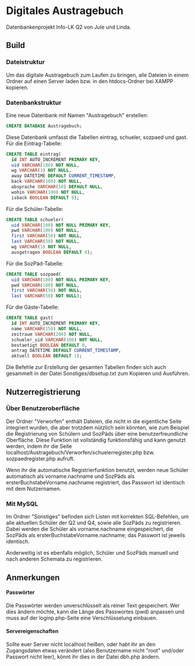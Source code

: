 # Digitales Austragebuch

Datenbankenprojekt Info-LK Q2 von Jule und Linda.

## Build

### Dateistruktur

Um das digitale Austragebuch zum Laufen zu bringen, alle Dateien in einem Ordner auf einen Server laden bzw. in den htdocs-Ordner bei XAMPP kopieren.

### Datenbankstruktur

Eine neue Datenbank mit Namen "Austragebuch" erstellen:

```sql
CREATE DATABASE Austragebuch;
```

Diese Datenbank umfasst die Tabellen eintrag, schueler, sozpaed und gast.
Für die Eintrag-Tabelle:

```sql
CREATE TABLE eintrag(
  id INT AUTO_INCREMENT PRIMARY KEY,
  uid VARCHAR(100) NOT NULL,
  wg VARCHAR(3) NOT NULL,
  away DATETIME DEFAULT CURRENT_TIMESTAMP,
  back VARCHAR(100) NOT NULL,
  absprache VARCHAR(50) DEFAULT NULL,
  wohin VARCHAR(100) NOT NULL,
  isback BOOLEAN DEFAULT 0);
```

Für die Schüler-Tabelle:

```sql
CREATE TABLE schueler(
  uid VARCHAR(100) NOT NULL PRIMARY KEY,
  pwd VARCHAR(100) NOT NULL,
  first VARCHAR(50) NOT NULL,
  last VARCHAR(50) NOT NULL,
  wg VARCHAR(3) NOT NULL,
  ausgetragen BOOLEAN DEFAULT 0);
```

Für die SozPäd-Tabelle:

```sql
CREATE TABLE sozpaed(
  uid VARCHAR(100) NOT NULL PRIMARY KEY,
  pwd VARCHAR(100) NOT NULL,
  first VARCHAR(50) NOT NULL,
  last VARCHAR(50) NOT NULL);
```

Für die Gäste-Tabelle:

```sql
CREATE TABLE gast(
  id INT AUTO_INCREMENT PRIMARY KEY,
  name VARCHAR(150) NOT NULL,
  zeitraum VARCHAR(200) NOT NULL,
  schueler_uid VARCHAR(100) NOT NULL,
  bestaetigt BOOLEAN DEFAULT 0,
  antrag DATETIME DEFAULT CURRENT_TIMESTAMP,
  aktuell BOOLEAN DEFAULT 1);
```

Die Befehle zur Erstellung der gesamten Tabellen finden sich auch gesammelt in der Datei Sonstiges/dbsetup.txt zum Kopieren und Ausführen.

## Nutzerregistrierung

### Über Benutzeroberfläche

Der Ordner "Verworfen" enthält Dateien, die nicht in die eigentliche Seite integriert wurden, die aber trotzdem nützlich sein könnten, wie zum Beispiel die Registrierung von Schülern und SozPäds über eine benutzerfreundliche Oberfläche. Diese Funktion ist vollständig funktionsfähig und kann genutzt werden, indem ihr die Seite localhost/Austragebuch/Verworfen/schuelerregister.php bzw. sozpaedregister.php aufruft.

Wenn ihr die automatische Registrierfunktion benutzt, werden neue Schüler automatisch als vorname.nachname und SozPäds als ersterBuchstabeVorname.nachname registriert, das Passwort ist identisch mit dem Nutzernamen.

### Mit MySQL

Im Ordner "Sonstiges" befinden sich Listen mit korrekten SQL-Befehlen, um alle aktuellen Schüler der Q2 und Q4, sowie alle SozPäds zu registrieren. Dabei werden die Schüler als vorname.nachname eingespeichert, die SozPäds als ersterBuchstabeVorname.nachname; das Passwort ist jeweils identisch.

Anderweitig ist es ebenfalls möglich, Schüler und SozPäds manuell und nach anderen Schemata zu registrieren.

## Anmerkungen

#### Passwörter

Die Passwörter werden unverschlüsselt als reiner Text gespeichert. Wer dies ändern möchte, kann die Länge des Passwortes (pwd) anpassen und muss auf der loginp.php-Seite eine Verschlüsselung einbauen.

#### Servereigenschaften

Sollte euer Server nicht localhost heißen, oder habt ihr an den Zugangsdaten etwas verändert (also Benutzername nicht "root" und/oder Passwort nicht leer), könnt ihr dies in der Datei dbh.php ändern.

